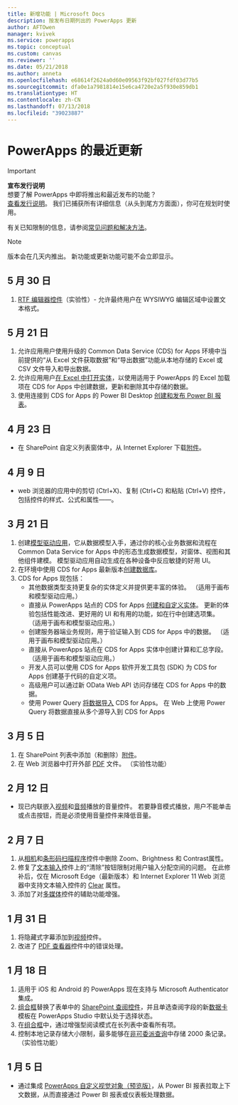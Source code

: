 ```yaml
---
title: 新增功能 | Microsoft Docs
description: 按发布日期列出的 PowerApps 更新
author: AFTOwen
manager: kvivek
ms.service: powerapps
ms.topic: conceptual
ms.custom: canvas
ms.reviewer: ''
ms.date: 05/21/2018
ms.author: anneta
ms.openlocfilehash: e68614f2624a0d60e09563f92bf027fdf03d77b5
ms.sourcegitcommit: dfa0e1a7981814e15e6ca4720e2a5f930e859db1
ms.translationtype: HT
ms.contentlocale: zh-CN
ms.lasthandoff: 07/13/2018
ms.locfileid: "39023887"
---
```

# <a name="whats-new-in-powerapps"></a>PowerApps 的最近更新
> [!IMPORTANT]
> **宣布发行说明**<br>
> 想要了解 PowerApps 中即将推出和最近发布的功能？<br>
[查看发行说明](https://docs.microsoft.com/en-us/business-applications-release-notes/april18/powerapps/overview)。 我们已捕获所有详细信息（从头到尾方方面面），你可在规划时使用。

有关已知限制的信息，请参阅[常见问题和解决方法](common-issues-and-resolutions.md)。

> [!NOTE]
> 版本会在几天内推出。 新功能或更新功能可能不会立即显示。

## <a name="may-30"></a>5 月 30 日
1. [RTF 编辑器控件](controls/control-richtexteditor.md)（实验性）- 允许最终用户在 WYSIWYG 编辑区域中设置文本格式。 

## <a name="may-21"></a>5 月 21 日
1. 允许应用用户使用升级的 Common Data Service (CDS) for Apps 环境中当前提供的“从 Excel 文件获取数据”和“导出数据”功能从本地存储的 Excel 或 CSV 文件导入和导出数据。 
1. 允许应用用户[在 Excel 中打开实体](../common-data-service/data-platform-excel-addin.md)，以使用适用于 PowerApps 的 Excel 加载项在 CDS for Apps 中创建数据，更新和删除其中存储的数据。 
1. 使用连接到 CDS for Apps 的 Power BI Desktop [创建和发布 Power BI 报表](../common-data-service/data-platform-powerbi-connector.md)。 

## <a name="april-23"></a>4 月 23 日
* 在 SharePoint 自定义列表窗体中，从 Internet Explorer 下载[附件](controls/control-attachments.md)。

## <a name="april-9"></a>4 月 9 日
* web 浏览器的应用中的剪切 (Ctrl+X)、复制 (Ctrl+C) 和粘贴 (Ctrl+V) 控件，包括控件的样式、公式和属性&mdash;&mdash;。

## <a name="march-21"></a>3 月 21 日
1. 创建[模型驱动应用](../model-driven-apps/model-driven-app-overview.md)，它从数据模型入手，通过你的核心业务数据和流程在 Common Data Service for Apps 中的形态生成数据模型，对窗体、视图和其他组件建模。 模型驱动应用自动生成在各种设备中反应敏捷的好用 UI。
2. 在环境中使用 CDS for Apps 最新版本[创建数据库](../../administrator/create-database.md)。
3. CDS for Apps 现包括：
    - 其他数据类型支持更复杂的实体定义并提供更丰富的体验。 （适用于画布和模型驱动应用。）
    - 直接从 PowerApps 站点的 CDS for Apps [创建和自定义实体](../common-data-service/data-platform-create-entity.md)。 更新的体验包括性能改进、更好用的 UI 和有用的功能，如在行中创建选项集。 （适用于画布和模型驱动应用。）
    - 创建服务器端业务规则，用于验证输入到 CDS for Apps 中的数据。 （适用于画布和模型驱动应用。）
    - 直接从 PowerApps 站点在 CDS for Apps 实体中创建计算和汇总字段。 （适用于画布和模型驱动应用。）  
    - 开发人员可以使用 CDS for Apps 软件开发工具包 (SDK) 为 CDS for Apps 创建基于代码的自定义项。
    - 高级用户可以通过新 OData Web API 访问存储在 CDS for Apps 中的数据。
    - 使用 Power Query [将数据导入](../common-data-service/data-platform-cds-newentity-pq.md) CDS for Apps。 在 Web 上使用 Power Query 将数据直接从多个源导入到 CDS for Apps

## <a name="march-5"></a>3 月 5 日
1. 在 SharePoint 列表中添加（和删除）[附件](controls/control-attachments.md)。
2. 在 Web 浏览器中打开外部 [PDF](controls/control-pdf-viewer.md) 文件。 （实验性功能）

## <a name="feb-12"></a>2 月 12 日
* 现已内联嵌入[视频](controls/control-audio-video.md)和[音频](controls/control-audio-video.md)播放的音量控件。 若要静音模式播放，用户不能单击或点击按钮，而是必须使用音量控件来降低音量。

## <a name="feb-7"></a>2 月 7 日
1. 从[相机](controls/control-camera.md)和[条形码扫描程序](controls/control-barcodescanner.md)控件中删除 Zoom、Brightness 和 Contrast属性。
2. 修复了[文本输入](controls/control-text-input.md)控件上的“清除”按钮限制对用户输入分配空间的问题。 在此修补后，仅在 Microsoft Edge（最新版本）和 Internet Explorer 11 Web 浏览器中支持文本输入控件的 [Clear](controls/control-text-input.md#additional-properties) 属性。
3. 添加了对[多媒体](add-images-pictures-audio-video.md)控件的辅助功能增强。

## <a name="jan-31"></a>1 月 31 日
1. 将隐藏式字幕添加到[视频](controls/control-audio-video.md)控件。
2. 改进了 [PDF 查看器](controls/control-pdf-viewer.md)控件中的错误处理。

## <a name="jan-18"></a>1 月 18 日
1. 适用于 iOS 和 Android 的 PowerApps 现在支持与 Microsoft Authenticator 集成。
2. [组合框](controls/control-combo-box.md)替换了表单中的 [SharePoint 查阅控件](sharepoint-lookup-fields.md)，并且单选查阅字段的新[数据卡](working-with-cards.md)模板在 PowerApps Studio 中默认处于选择状态。
3. 在[组合框](controls/control-combo-box.md)中，通过增强型阅读模式在长列表中查看所有项。
4. 控制本地记录存储大小限制，最多能够在[非可委派查询](delegation-overview.md#non-delegable-limits)中存储 2000 条记录。 （实验性功能）

## <a name="jan-5"></a>1 月 5 日
* 通过集成 [PowerApps 自定义视觉对象（预览版）](https://powerapps.microsoft.com/blog/powerbi-powerapps-visual/)，从 Power BI 报表拉取上下文数据，从而直接通过 Power BI 报表或仪表板处理数据。
